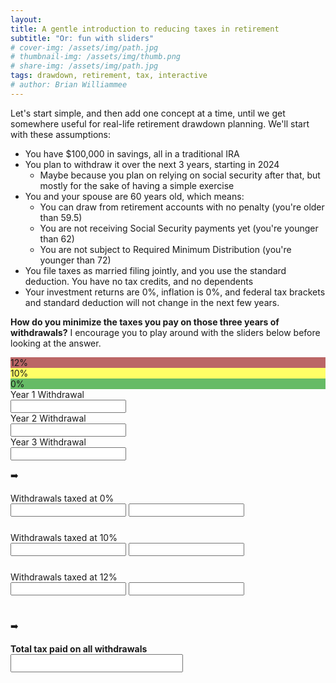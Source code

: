 ```yaml
---
layout: 
title: A gentle introduction to reducing taxes in retirement
subtitle: "Or: fun with sliders"
# cover-img: /assets/img/path.jpg
# thumbnail-img: /assets/img/thumb.png
# share-img: /assets/img/path.jpg
tags: drawdown, retirement, tax, interactive
# author: Brian Williammee
---
```

Let's start simple, and then add one concept at a time, until we get somewhere useful for real-life retirement drawdown planning.  We'll start with these assumptions:

* You have $100,000 in savings, all in a traditional IRA
* You plan to withdraw it over the next 3 years, starting in 2024
  - Maybe because you plan on relying on social security after that, but mostly for the sake of having a simple exercise
* You and your spouse are 60 years old, which means:
  - You can draw from retirement accounts with no penalty (you're older than 59.5)
  - You are not receiving Social Security payments yet (you're younger than 62)
  - You are not subject to Required Minimum Distribution (you're younger than 72)
* You file taxes as married filing jointly, and you use the standard deduction. You have no tax credits, and no dependents
* Your investment returns are 0%, inflation is 0%, and federal tax brackets and standard deduction will not change in the next few years.

**How do you minimize the taxes you pay on those three years of withdrawals?**
I encourage you to play around with the sliders below before looking at the answer.



<!--<meta name="viewport" content="width=device-width, initial-scale=1.0">-->
<!-- Most of the IDs and strings in this file are also used in the Selenium tests in integration_tests/test_example1.py -->
<!-- So make sure to update those when messing with these. -->
<div id="flexbox-container">
    <div id="sliders">
        <div id="tax-bracket-indicator-container" style="grid-row: 2; grid-column: 1;">
            <div class="tax-bracket-indicator" style="grid-row: 1; grid-column: 1; background-color:#B66">12%</div>
            <div class="tax-bracket-indicator" style="grid-row: 2; grid-column: 1; background-color:#FF6">10%</div>
            <div class="tax-bracket-indicator" style="grid-row: 3; grid-column: 1; background-color:#6B6">0%</div>
        </div>
        <div class="slider-label" style="grid-row: 1; grid-column: 2;">Year 1 Withdrawal</div>
        <div class="slider-container" style="grid-row: 2; grid-column: 2;">
            <div id="slider-vertical-0" class="slider-vertical">
                <div id="slider-filled-0" class="slider-filled"></div>
            </div>
        </div>
        <input type="text" id="slider-value-0" class="slider-value-input" style="grid-row: 3; grid-column: 2;"/>
        <div class="slider-label" style="grid-row: 1; grid-column: 3">Year 2 Withdrawal</div>
        <div class="slider-container" style="grid-row: 2; grid-column: 3;">                
            <div id="slider-vertical-1" class="slider-vertical">
                <div id="slider-filled-1" class="slider-filled"></div>
            </div>
        </div>
        <input type="text" id="slider-value-1" class="slider-value-input" style="grid-row: 3; grid-column: 3;"/>
        <div class="slider-label" style="grid-row: 1; grid-column: 4">Year 3 Withdrawal</div>
        <div class="slider-container" style="grid-row: 2; grid-column: 4;">
            <div id="slider-vertical-2" class="slider-vertical">
                <div id="slider-filled-2" class="slider-filled"></div>
            </div>                
        </div>
        <input type="text" id="slider-value-2" class="slider-value-input" style="grid-row: 3; grid-column: 4;"/>
        <div id="full-withdrawal-or-not" style="grid-row: 4; grid-column-start: 1; grid-column-end: 5;"></div>
    </div>
    <div class="arrow"><p style="grid-row:2">➡️</p></div>
    <div class="buckets">
        <div class="bucket-label">Withdrawals taxed at 0%</div>
        <div class="bucket-container">
            <div class="bucket-fill" id="zero-percent-bucket"></div>
        </div>
        <input type="text" id="zero-percent-value" class="bucket-value-numeric" readonly/>
        <input type="text" id="zero-percent-tax" class="bucket-value-numeric" style="margin-bottom:25px;" readonly/>
        <div class="bucket-label">Withdrawals taxed at 10%</div>
        <div class="bucket-container">
            <div class="bucket-fill" id="ten-percent-bucket"></div>
        </div>
        <input type="text" id="ten-percent-value" class="bucket-value-numeric" readonly/>
        <input type="text" id="ten-percent-tax" class="bucket-value-numeric" style="margin-bottom:25px;" readonly/>
        <div class="bucket-label">Withdrawals taxed at 12%</div>
        <div class="bucket-container">
            <div class="bucket-fill"  id="twelve-percent-bucket"></div>
        </div>
        <input type="text" id="twelve-percent-value" class="bucket-value-numeric" readonly/>
        <input type="text" id="twelve-percent-tax" class="bucket-value-numeric" style="margin-bottom:25px;" readonly/>
    </div>
    <div class="arrow"><p style="grid-row:2">➡️</p></div>
    <div class="results">
        <div style="grid-row: 2; font-weight:bold">Total tax paid on all withdrawals</div>
        <input type="text" id="total-tax" class="total-tax" style="grid-row: 3; font-weight:bold; font-size: 20px;" readonly/>
        <div style="grid-row: 4;" id="min-tax-or-not"></div>
    </div>
</div>

